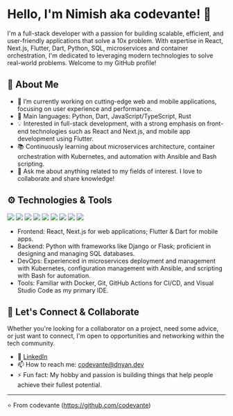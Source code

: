 # Hello, I'm Nimish aka codevante! 👋

I'm a full-stack developer with a passion for building scalable, efficient, and user-friendly applications that solve a 10x problem. With expertise in React, Next.js, Flutter, Dart, Python, SQL, microservices and container orchestration, I'm dedicated to leveraging modern technologies to solve real-world problems. Welcome to my GitHub profile!

## 🌱 About Me

- 🔭 I’m currently working on cutting-edge web and mobile applications, focusing on user experience and performance.
- 🌟 Main languages: Python, Dart, JavaScript/TypeScript, Rust
- 💡 Interested in full-stack development, with a strong emphasis on front-end technologies such as React and Next.js, and mobile app development using Flutter.
- 📚 Continuously learning about microservices architecture, container orchestration with Kubernetes, and automation with Ansible and Bash scripting.
- 💬 Ask me about anything related to my fields of interest. I love to collaborate and share knowledge!

## ⚙️ Technologies & Tools

![](https://img.shields.io/badge/Code-Python-blue)
![](https://img.shields.io/badge/Code-Dart-blue)
![](https://img.shields.io/badge/Framework-React-blue)
![](https://img.shields.io/badge/Framework-Next.js-blue)
![](https://img.shields.io/badge/Framework-Flutter-blue)
![](https://img.shields.io/badge/Database-SQL-blue)
![](https://img.shields.io/badge/Tools-Kubernetes-blue)
![](https://img.shields.io/badge/Tools-Ansible-blue)
![](https://img.shields.io/badge/Tools-Bash-blue)

- Frontend: React, Next.js for web applications; Flutter & Dart for mobile apps.
- Backend: Python with frameworks like Django or Flask; proficient in designing and managing SQL databases.
- DevOps: Experienced in microservices deployment and management with Kubernetes, configuration management with Ansible, and scripting with Bash for automation.
- Tools: Familiar with Docker, Git, GitHub Actions for CI/CD, and Visual Studio Code as my primary IDE.

## 🤝 Let's Connect & Collaborate

Whether you're looking for a collaborator on a project, need some advice, or just want to connect, I'm open to opportunities and networking within the tech community.

- 💼 [LinkedIn](www.linkedin.com/in/nimishbagayatkar)
- 📫 How to reach me: codevante@dnyan.dev
- ⚡ Fun fact: My hobby and passion is building things that help people achieve their fullest potential.



---

⭐️ From codevante (https://github.com/codevante)

<!--

## 📈 Stats

![My GitHub stats](https://github-readme-stats.vercel.app/api?username=codevante&show_icons=true&theme=radical)

**codevante/codevante** is a ✨ _special_ ✨ repository because its `README.md` (this file) appears on your GitHub profile.

Here are some ideas to get you started:

- 🔭 I’m currently working on ...
- 🌱 I’m currently learning ...
- 👯 I’m looking to collaborate on ...
- 🤔 I’m looking for help with ...
- 💬 Ask me about ...
- 📫 How to reach me: ...
- 😄 Pronouns: ...
- ⚡ Fun fact: ...
-->
